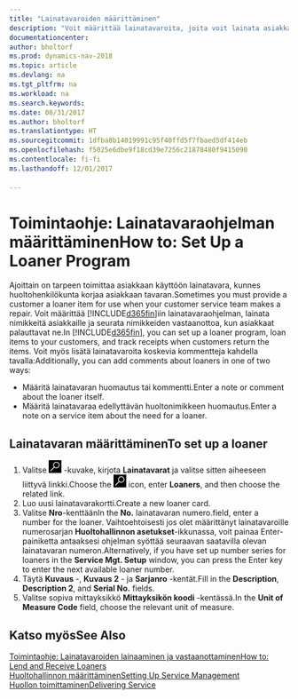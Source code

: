 ```yaml
---
title: "Lainatavaroiden määrittäminen"
description: "Voit määrittää lainatavaroita, joita voit lainata asiakkaille huollossa olevien huoltonimikkeiden tilalle."
documentationcenter: 
author: bholtorf
ms.prod: dynamics-nav-2018
ms.topic: article
ms.devlang: na
ms.tgt_pltfrm: na
ms.workload: na
ms.search.keywords: 
ms.date: 08/31/2017
ms.author: bholtorf
ms.translationtype: HT
ms.sourcegitcommit: 1dfba8b14019991c95f40ffd5f7fbaed5df414eb
ms.openlocfilehash: f5025e6dbe9f18cd39e7256c21878480f9415090
ms.contentlocale: fi-fi
ms.lasthandoff: 12/01/2017

---
```

# <a name="how-to-set-up-a-loaner-program"></a><span data-ttu-id="8e730-103">Toimintaohje: Lainatavaraohjelman määrittäminen</span><span class="sxs-lookup"><span data-stu-id="8e730-103">How to: Set Up a Loaner Program</span></span>
<span data-ttu-id="8e730-104">Ajoittain on tarpeen toimittaa asiakkaan käyttöön lainatavara, kunnes huoltohenkilökunta korjaa asiakkaan tavaran.</span><span class="sxs-lookup"><span data-stu-id="8e730-104">Sometimes you must provide a customer a loaner item for use when your customer service team makes a repair.</span></span> <span data-ttu-id="8e730-105">Voit määrittää [!INCLUDE[d365fin](includes/d365fin_md.md)]iin lainatavaraohjelman, lainata nimikkeitä asiakkaille ja seurata nimikkeiden vastaanottoa, kun asiakkaat palauttavat ne.</span><span class="sxs-lookup"><span data-stu-id="8e730-105">In [!INCLUDE[d365fin](includes/d365fin_md.md)], you can set up a loaner program, loan items to your customers, and track receipts when customers return the items.</span></span> <span data-ttu-id="8e730-106">Voit myös lisätä lainatavaroita koskevia kommentteja kahdella tavalla:</span><span class="sxs-lookup"><span data-stu-id="8e730-106">Additionally, you can add comments about loaners in one of two ways:</span></span>  
  
* <span data-ttu-id="8e730-107">Määritä lainatavaran huomautus tai kommentti.</span><span class="sxs-lookup"><span data-stu-id="8e730-107">Enter a note or comment about the loaner itself.</span></span>  
* <span data-ttu-id="8e730-108">Määritä lainatavaraa edellyttävän huoltonimikkeen huomautus.</span><span class="sxs-lookup"><span data-stu-id="8e730-108">Enter a note on a service item about the need for a loaner.</span></span>  

## <a name="to-set-up-a-loaner"></a><span data-ttu-id="8e730-109">Lainatavaran määrittäminen</span><span class="sxs-lookup"><span data-stu-id="8e730-109">To set up a loaner</span></span>  
1. <span data-ttu-id="8e730-110">Valitse ![Etsi sivu tai raportti](media/ui-search/search_small.png "Etsi sivu tai raportti -kuvake") -kuvake, kirjota **Lainatavarat** ja valitse sitten aiheeseen liittyvä linkki.</span><span class="sxs-lookup"><span data-stu-id="8e730-110">Choose the ![Search for Page or Report](media/ui-search/search_small.png "Search for Page or Report icon") icon, enter **Loaners**, and then choose the related link.</span></span>  
2. <span data-ttu-id="8e730-111">Luo uusi lainatavarakortti.</span><span class="sxs-lookup"><span data-stu-id="8e730-111">Create a new loaner card.</span></span> 
3. <span data-ttu-id="8e730-112">Valitse **Nro**-kenttään</span><span class="sxs-lookup"><span data-stu-id="8e730-112">In the **No.**</span></span> <span data-ttu-id="8e730-113">lainatavaran numero.</span><span class="sxs-lookup"><span data-stu-id="8e730-113">field, enter a number for the loaner.</span></span> <span data-ttu-id="8e730-114">Vaihtoehtoisesti jos olet määrittänyt lainatavaroille numerosarjan **Huoltohallinnon asetukset**-ikkunassa, voit painaa Enter-painiketta antaaksesi ohjelman syöttää seuraavan saatavilla olevan lainatavaran numeron.</span><span class="sxs-lookup"><span data-stu-id="8e730-114">Alternatively, if you have set up number series for loaners in the **Service Mgt. Setup** window, you can press the Enter key to enter the next available loaner number.</span></span>  
4. <span data-ttu-id="8e730-115">Täytä **Kuvaus** -, **Kuvaus 2** - ja **Sarjanro** -kentät.</span><span class="sxs-lookup"><span data-stu-id="8e730-115">Fill in the **Description**, **Description 2**, and **Serial No.** fields.</span></span>  
5. <span data-ttu-id="8e730-116">Valitse sopiva mittayksikkö **Mittayksikön koodi** -kentässä.</span><span class="sxs-lookup"><span data-stu-id="8e730-116">In the **Unit of Measure Code** field, choose the relevant unit of measure.</span></span>  
  
## <a name="see-also"></a><span data-ttu-id="8e730-117">Katso myös</span><span class="sxs-lookup"><span data-stu-id="8e730-117">See Also</span></span>
[<span data-ttu-id="8e730-118">Toimintaohje: Lainatavaroiden lainaaminen ja vastaanottaminen</span><span class="sxs-lookup"><span data-stu-id="8e730-118">How to: Lend and Receive Loaners</span></span>](service-how-to-lend-receive-loaners.md)  
[<span data-ttu-id="8e730-119">Huoltohallinnon määrittäminen</span><span class="sxs-lookup"><span data-stu-id="8e730-119">Setting Up Service Management</span></span>](service-setup-service.md)  
[<span data-ttu-id="8e730-120">Huollon toimittaminen</span><span class="sxs-lookup"><span data-stu-id="8e730-120">Delivering Service</span></span>](service-deliver-service.md)  


